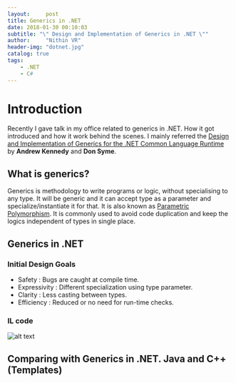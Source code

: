 ```yaml
---
layout:     post
title: Generics in .NET
date: 2018-01-30 00:10:03
subtitle: "\" Design and Implementation of Generics in .NET \""
author:     "Nithin VR"
header-img: "dotnet.jpg"
catalog: true
tags:
	- .NET
	- C#
---
```

# Introduction
Recently I gave talk in my office related to generics in .NET. How it got introduced and how it work behind the scenes. I mainly referred the [Design and Implementation of Generics for the .NET Common Language Runtime](https://www.microsoft.com/en-us/research/wp-content/uploads/2001/01/designandimplementationofgenerics.pdf) by **Andrew Kennedy** and **Don Syme**.
## What is generics?
Generics is methodology to write programs or logic, without specialising to any type. It will be generic and it can accept type as a parameter and specialize/instantiate  it for that. It is also known as [Parametric Polymorphism](https://en.wikipedia.org/wiki/Parametric_polymorphism). It is commonly used to avoid code duplication and keep the logics independent of types in single place.
## Generics in .NET
### Initial Design Goals
- Safety : Bugs are caught at compile time.
- Expressivity : Different specialization using type parameter.
- Clarity : Less casting between types.
- Efficiency : Reduced or no need for run-time checks.
### IL code
![alt text](/2018/01/30/GenericsInDotNet/boxing.png "Boxing and unboxing.")
## Comparing with Generics in .NET. Java and C++(Templates) 
